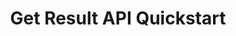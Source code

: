 ---
title: Get Result API Quickstart
description: This page is a quickstart guide for the ADLS Get Result API.
---